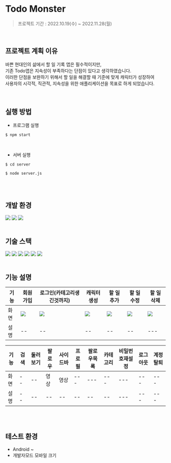 # Todo Monster

> 프로젝트 기간 : 2022.10.19(수) ~ 2022.11.28(월)
<br/>

## 프로젝트 계획 이유
바쁜 현대인의 삶에서 할 일 기록 앱은 필수적이지만,  
기존 Todo앱은 지속성이 부족하다는 단점이 있다고 생각하였습니다.  
이러한 단점을 보완하기 위해서 할 일을 해결할 때 기준에 맞게 캐릭터가 성장하여  
사용자의 시각적, 직관적, 지속성을 위한 애플리케이션을 목표로 하게 되었습니다.  
<br/>
<br/>

## 실행 방법

- 프로그램 실행
```
$ npm start
``` 
<br/>

- 서버 실행
```
$ cd server
```
```
$ node server.js
```
<br/>
<br/>

## 개발 환경
<img src="https://img.shields.io/badge/Visual Studio Code-007ACC??style=flat-square&logo=Visual Studio Code&logoColor=white"/> <img src="https://img.shields.io/badge/Android Studio-3DDC84??style=flat-square&logo=Android Studio&logoColor=white"/> <img src="https://img.shields.io/badge/Postman-FF6C37??style=flat-square&logo=Postman&logoColor=white"/>
<br/>
<br/>

## 기술 스택
<img src="https://img.shields.io/badge/HTML5-E34F26??style=flat-square&logo=HTML5&logoColor=white"/> <img src="https://img.shields.io/badge/CSS3-1572B6??style=flat-square&logo=CSS3&logoColor=white"/> <img src="https://img.shields.io/badge/JavaScript-F7DF1E??style=flat-square&logo=JavaScript&logoColor=white"/> <img src="https://img.shields.io/badge/React-61DAFB??style=flat-square&logo=React&logoColor=white"/> <img src="https://img.shields.io/badge/MySQL-4479A1??style=flat-square&logo=MySQL&logoColor=white"/> <img src="https://img.shields.io/badge/Node.js-339933??style=flat-square&logo=Node.js&logoColor=white"/> 
<br/>
<br/>

## 기능 설명
기능|회원가입|로그인(카테고리생긴것까지)|캐릭터생성|할 일 추가|할 일 수정|할 일 삭제|
|------|---|---|---|---|---|---|
|화면|<img src="https://user-images.githubusercontent.com/59152019/205899133-95867b76-eabd-4ab6-bbd3-a88f5f7b7d12.gif">|<img src="https://user-images.githubusercontent.com/59152019/205899160-a1b2f663-855b-4a79-a43e-060171b7c9fd.gif">|<img src="https://user-images.githubusercontent.com/59152019/205899173-b88af825-6c6f-402a-ac6f-798e13f04cef.gif">|<img src="https://user-images.githubusercontent.com/59152019/205899190-fb582cee-9cc9-46ef-98fe-0e4b43fad0e6.gif">|<img src="https://user-images.githubusercontent.com/59152019/205899314-9051f95d-256a-421e-b1a1-3da7a6328a21.gif">|<img src="https://user-images.githubusercontent.com/59152019/205900117-ca5d34b5-d127-48c6-b7b2-ea7c62749971.gif">|
|설명|--|--|--|--|--|---|


기능|검색|둘러보기|팔로우|사이드바|프로필|팔로우목록|카테고리|비밀번호재설정|로그아웃|계정탈퇴|
|--|--|------|---|---|---|---|---|---|---|---|
|화면|--|--|영상|영상|---|---|---|---|---|---|
|설명|--|--|--|--|--|--|--|---|---|---|
<br/>
<br/>

## 테스트 환경
- Android ~
- 개발자모드 모바일 크기
